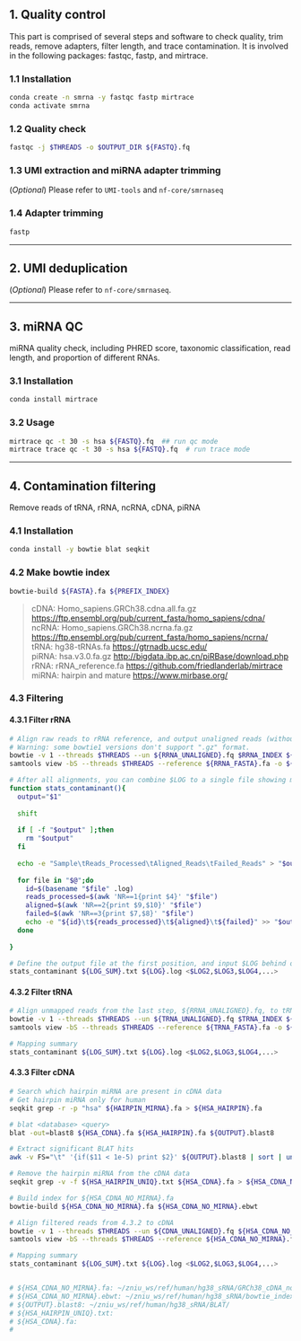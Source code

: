 ## 1. Quality control

This part is comprised of several steps and software to check quality, trim reads, remove adapters, filter length, and trace contamination. It is involved in the following packages: fastqc, fastp, and mirtrace.

### 1.1 Installation

``` bash
conda create -n smrna -y fastqc fastp mirtrace
conda activate smrna
```

### 1.2 Quality check

``` bash
fastqc -j $THREADS -o $OUTPUT_DIR ${FASTQ}.fq
```

### 1.3 UMI extraction and miRNA adapter trimming

(*Optional*) Please refer to `UMI-tools` and `nf-core/smrnaseq`

### 1.4 Adapter trimming

``` bash
fastp
```

------------------------------------------------------------------------

## 2. UMI deduplication

(*Optional*) Please refer to `nf-core/smrnaseq`.

------------------------------------------------------------------------

## 3. miRNA QC

miRNA quality check, including PHRED score, taxonomic classification, read length, and proportion of different RNAs.

### 3.1 Installation

``` bash
conda install mirtrace
```

### 3.2 Usage

``` bash
mirtrace qc -t 30 -s hsa ${FASTQ}.fq  ## run qc mode
mirtrace trace qc -t 30 -s hsa ${FASTQ}.fq  # run trace mode
```

------------------------------------------------------------------------

## 4. Contamination filtering

Remove reads of tRNA, rRNA, ncRNA, cDNA, piRNA

### 4.1 Installation

``` bash
conda install -y bowtie blat seqkit
```

### 4.2 Make bowtie index

``` bash
bowtie-build ${FASTA}.fa ${PREFIX_INDEX}
```

> cDNA: Homo_sapiens.GRCh38.cdna.all.fa.gz <https://ftp.ensembl.org/pub/current_fasta/homo_sapiens/cdna/>\
> ncRNA: Homo_sapiens.GRCh38.ncrna.fa.gz <https://ftp.ensembl.org/pub/current_fasta/homo_sapiens/ncrna/>\
> tRNA: hg38-tRNAs.fa <https://gtrnadb.ucsc.edu/>\
> piRNA: hsa.v3.0.fa.gz <http://bigdata.ibp.ac.cn/piRBase/download.php>\
> rRNA: rRNA_reference.fa <https://github.com/friedlanderlab/mirtrace>\
> miRNA: hairpin and mature <https://www.mirbase.org/>

### 4.3 Filtering

#### 4.3.1 Filter rRNA

``` bash
# Align raw reads to rRNA reference, and output unaligned reads (without rRNA) for the next step.
# Warning: some bowtie1 versions don't support ".gz" format.
bowtie -v 1 --threads $THREADS --un ${RRNA_UNALIGNED}.fq $RRNA_INDEX ${FASTQ}.fq 2 > ${LOG}.log |\
samtools view -bS --threads $THREADS --reference ${RRNA_FASTA}.fa -o ${RRNA_BAM}.bam -

# After all alignments, you can combine $LOG to a single file showing mapping statistics.
function stats_contaminant(){
  output="$1"
  
  shift
  
  if [ -f "$output" ];then
    rm "$output"
  fi
  
  echo -e "Sample\tReads_Processed\tAligned_Reads\tFailed_Reads" > "$output"
  
  for file in "$@";do
    id=$(basename "$file" .log)
    reads_processed=$(awk 'NR==1{print $4}' "$file")
    aligned=$(awk 'NR==2{print $9,$10}' "$file")
    failed=$(awk 'NR==3{print $7,$8}' "$file")
    echo -e "${id}\t${reads_processed}\t${aligned}\t${failed}" >> "$output"
  done
  
}

# Define the output file at the first position, and input $LOG behind output file name.
stats_contaminant ${LOG_SUM}.txt ${LOG}.log <$LOG2,$LOG3,$LOG4,...>
```

#### 4.3.2 Filter tRNA

``` bash
# Align unmapped reads from the last step, ${RRNA_UNALIGNED}.fq, to tRNA reference
bowtie -v 1 --threads $THREADS --un ${TRNA_UNALIGNED}.fq $TRNA_INDEX ${RRNA_UNALIGNED}.fq 2 > ${LOG}.log |\
samtools view -bS --threads $THREADS --reference ${TRNA_FASTA}.fa -o ${TRNA_BAM}.bam -

# Mapping summary
stats_contaminant ${LOG_SUM}.txt ${LOG}.log <$LOG2,$LOG3,$LOG4,...>
```

#### 4.3.3 Filter cDNA

``` bash
# Search which hairpin miRNA are present in cDNA data
# Get hairpin miRNA only for human
seqkit grep -r -p "hsa" ${HAIRPIN_MIRNA}.fa > ${HSA_HAIRPIN}.fa  

# blat <database> <query>
blat -out=blast8 ${HSA_CDNA}.fa ${HSA_HAIRPIN}.fa ${OUTPUT}.blast8

# Extract significant BLAT hits
awk -v FS="\t" '{if($11 < 1e-5) print $2}' ${OUTPUT}.blast8 | sort | uniq > ${HSA_HAIRPIN_UNIQ}.txt  

# Remove the hairpin miRNA from the cDNA data
seqkit grep -v -f ${HSA_HAIRPIN_UNIQ}.txt ${HSA_CDNA}.fa > ${HSA_CDNA_NO_MIRNA}.fa

# Build index for ${HSA_CDNA_NO_MIRNA}.fa
bowtie-build ${HSA_CDNA_NO_MIRNA}.fa ${HSA_CDNA_NO_MIRNA}.ebwt

# Align filtered reads from 4.3.2 to cDNA
bowtie -v 1 --threads $THREADS --un ${CDNA_UNALIGNED}.fq ${HSA_CDNA_NO_MIRNA}.ebwt ${TRNA_UNALIGNED}.fq 2 > ${LOG}.log |\
samtools view -bS --threads $THREADS --reference ${HSA_CDNA_NO_MIRNA}.fa -o ${CDNA_BAM}.bam -

# Mapping summary
stats_contaminant ${LOG_SUM}.txt ${LOG}.log <$LOG2,$LOG3,$LOG4,...>


# ${HSA_CDNA_NO_MIRNA}.fa: ~/zniu_ws/ref/human/hg38_sRNA/GRCh38_cDNA_no_mirna.fa
# ${HSA_CDNA_NO_MIRNA}.ebwt: ~/zniu_ws/ref/human/hg38_sRNA/bowtie_index/GRCh38_cDNA_no_mirna
# ${OUTPUT}.blast8: ~/zniu_ws/ref/human/hg38_sRNA/BLAT/
# ${HSA_HAIRPIN_UNIQ}.txt: 
# ${HSA_CDNA}.fa:
# 
```
